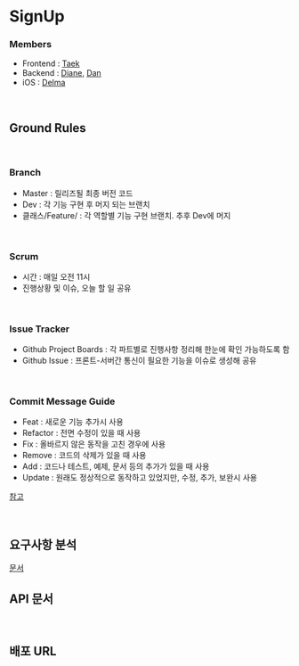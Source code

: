 # SignUp 

### Members

- Frontend : [Taek](https://github.com/seungdeng17)
- Backend : [Diane](https://github.com/moonelysian), [Dan](https://github.com/Hyune-c)
- iOS : [Delma](https://github.com/delmaSong?tab=repositories)



<br>



## Ground Rules

<br>

### Branch

- Master : 릴리즈될 최종 버전 코드
- Dev : 각 기능 구현 후 머지 되는 브랜치
- 클래스/Feature/ : 각 역할별 기능 구현 브랜치. 추후 Dev에 머지

<br>

### Scrum

- 시간 : 매일 오전 11시
- 진행상황 및 이슈, 오늘 할 일 공유

<br>

### Issue Tracker

- Github Project Boards : 각 파트별로 진행사항 정리해 한눈에 확인 가능하도록 함
- Github Issue : 프론트-서버간 통신이 필요한 기능을 이슈로 생성해 공유

<br>

### Commit Message Guide


- Feat : 새로운 기능 추가시 사용
- Refactor : 전면 수정이 있을 때 사용
- Fix : 올바르지 않은 동작을 고친 경우에 사용
- Remove : 코드의 삭제가 있을 때 사용
- Add : 코드나 테스트, 예제, 문서 등의 추가가 있을 때 사용
- Update : 원래도 정상적으로 동작하고 있었지만, 수정, 추가, 보완시 사용

[참고](https://blog.ull.im/engineering/2019/03/10/logs-on-git.html)

<br>





## 요구사항 분석

[문서](https://docs.google.com/spreadsheets/d/1TymIOeVNU-PpaC1UUimeTzmj-AlIpl9B2_dCUD0S2-8/edit?usp=sharing)


## API 문서

<br>

## 배포 URL